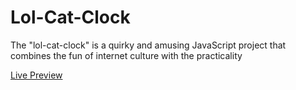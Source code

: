 # Lol-Cat-Clock
The "lol-cat-clock" is a quirky and amusing JavaScript project that combines the fun of internet culture with the practicality

[Live Preview](weirddangerousexternalcommand.kohi9noor.repl.co)

